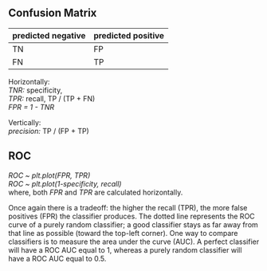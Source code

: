 

## Confusion Matrix
| predicted negative | predicted positive |
| ---  | --- |
| TN | FP |
| FN | TP |

Horizontally:  
*TNR:* specificity,   
*TPR:* recall, TP / (TP + FN)  
*FPR = 1 - TNR*


Vertically:  
*precision:* TP / (FP + TP)  

## ROC
*ROC ~ plt.plot(FPR, TPR)*  
*ROC ~ plt.plot(1-specificity, recall)*  
where, both *FPR* and *TPR* are calculated horizontally.       

Once again there is a tradeoff: the higher the recall (TPR), the more false positives (FPR) the classifier produces. The dotted line represents the ROC curve of a purely random classifier; a good classifier stays as far away from that line as possible (toward the top-left corner). One way to compare classifiers is to measure the area under the curve (AUC). A perfect classifier will have a ROC AUC equal to 1, whereas a purely random classifier will have a ROC AUC equal to 0.5.
 
